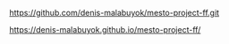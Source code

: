 https://github.com/denis-malabuyok/mesto-project-ff.git

https://denis-malabuyok.github.io/mesto-project-ff/
